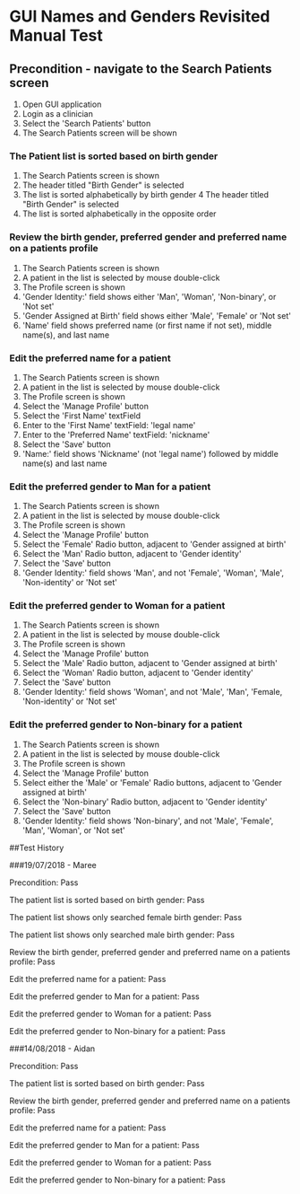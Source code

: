 # GUI Names and Genders Revisited Manual Test

## Precondition - navigate to the Search Patients screen

1. Open GUI application
2. Login as a clinician
3. Select the 'Search Patients' button
4. The Search Patients screen will be shown

### The Patient list is sorted based on birth gender

1. The Search Patients screen is shown
2. The header titled "Birth Gender" is selected
3. The list is sorted alphabetically by birth gender
4  The header titled "Birth Gender" is selected
5. The list is sorted alphabetically in the opposite order

### Review the birth gender, preferred gender and preferred name on a patients profile

1. The Search Patients screen is shown
2. A patient in the list is selected by mouse double-click
3. The Profile screen is shown
4. 'Gender Identity:' field shows either 'Man', 'Woman', 'Non-binary', or 'Not set'
3. 'Gender Assigned at Birth' field shows either 'Male', 'Female' or 'Not set'
5. 'Name' field shows preferred name (or first name if not set), middle name(s), and last name

### Edit the preferred name for a patient

1. The Search Patients screen is shown
2. A patient in the list is selected by mouse double-click
3. The Profile screen is shown
4. Select the 'Manage Profile' button
5. Select the 'First Name' textField
6. Enter to the 'First Name' textField: 'legal name'
7. Enter to the 'Preferred Name' textField: 'nickname'
8. Select the 'Save' button
9. 'Name:' field shows 'Nickname' (not 'legal name') followed by middle name(s) and last name

### Edit the preferred gender to Man for a patient

1. The Search Patients screen is shown
2. A patient in the list is selected by mouse double-click
3. The Profile screen is shown
4. Select the 'Manage Profile' button
5. Select the 'Female' Radio button, adjacent to 'Gender assigned at birth'
6. Select the 'Man' Radio button, adjacent to 'Gender identity'
8. Select the 'Save' button
9. 'Gender Identity:' field shows 'Man', and not 'Female', 'Woman', 'Male', 'Non-identity' or 'Not set'

### Edit the preferred gender to Woman for a patient

1. The Search Patients screen is shown
2. A patient in the list is selected by mouse double-click
3. The Profile screen is shown
4. Select the 'Manage Profile' button
5. Select the 'Male' Radio button, adjacent to 'Gender assigned at birth'
6. Select the 'Woman' Radio button, adjacent to 'Gender identity'
8. Select the 'Save' button
9. 'Gender Identity:' field shows 'Woman', and not 'Male', 'Man', 'Female, 'Non-identity' or 'Not set'

### Edit the preferred gender to Non-binary for a patient

1. The Search Patients screen is shown
2. A patient in the list is selected by mouse double-click
3. The Profile screen is shown
4. Select the 'Manage Profile' button
5. Select either the 'Male' or 'Female' Radio buttons, adjacent to 'Gender assigned at birth'
6. Select the 'Non-binary' Radio button, adjacent to 'Gender identity'
8. Select the 'Save' button
9. 'Gender Identity:' field shows 'Non-binary', and not 'Male', 'Female', 'Man', 'Woman', or 'Not set'

##Test History

###19/07/2018 - Maree

Precondition: Pass

The patient list is sorted based on birth gender: Pass

The patient list shows only searched female birth gender: Pass

The patient list shows only searched male birth gender: Pass

Review the birth gender, preferred gender and preferred name on a patients profile: Pass

Edit the preferred name for a patient: Pass

Edit the preferred gender to Man for a patient: Pass

Edit the preferred gender to Woman for a patient: Pass

Edit the preferred gender to Non-binary for a patient: Pass

###14/08/2018 - Aidan

Precondition: Pass

The patient list is sorted based on birth gender: Pass

Review the birth gender, preferred gender and preferred name on a patients profile: Pass

Edit the preferred name for a patient: Pass

Edit the preferred gender to Man for a patient: Pass

Edit the preferred gender to Woman for a patient: Pass

Edit the preferred gender to Non-binary for a patient: Pass
